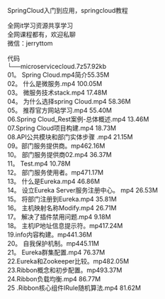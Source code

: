 SpringCloud入门到应用，springcloud教程

全网it学习资源共享学习<br>全网课程都有，欢迎私聊<br>微信：jerryttom<br>

代码<br> └──microservicecloud.7z57.92kb<br> 01。 Spring Cloud.mp4简介55.35M<br> 02。 什么是微服务.mp4 100.05M<br> 03。 微服务技术stack.mp4 17.48M<br> 04。 为什么选择spring Cloud.mp4 58.36M<br> 05。 推荐官方网站学习.mp4 55.40M<br> 06.Spring Cloud_Rest案例-总体概述.mp4 13.46M<br> 07.Spring Cloud项目构建.mp4 18.73M<br> 08.API公共模块和部门实体步骤 .mp4 21.15M<br> 09。部门服务提供商。mp462.16M<br> 10。 部门服务提供商02.mp4 36.37M<br> 11。 Test.mp4 10.78M<br> 12。 部门服务使用者。mp471.17M<br> 13。 什么是Eureka.mp4 46.86M<br> 14。 设立Eureka Server服务注册中心。 mp4 26.53M<br> 15。 将部门注册到Eureka.mp4 35.81M<br> 16。 主机映射名称Modify.mp4 26.71M<br> 17。 解决了插件禁用问题.mp4 9.18M<br> 18。 主机IP地址信息提示符。mp417.24M<br> 19.info内容构建。mp441.36M<br> 20。 自我保护机制。mp445.11M<br> 21。 Eureka群集配置.mp4 76.37M<br> 22.Eureka和Zookeeper比较。mp482.05M<br> 23.Ribbon概念和初步配置。mp493.37M<br> 24.Ribbon负载均衡.mp4 86.77M<br> 25 .Ribbon核心组件IRule随机算法.mp4 81.62M
